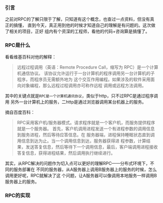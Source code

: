 ### 引言
之前对RPC的了解只限于了解，只知道有这个概念，也查过一点资料，但没有真正的搞懂，
直到今天，真正用到他的时候才知道自己的理解是有问题的。这次做了相关的项目，正好
组内有个资深的工程师，看他的代码+咨询算是搞懂了。

### RPC是什么
看看维基百科对他的解释：
>远程过程调用（英语：Remote Procedure Call，缩写为 RPC）是一个计算机通信协议。
该协议允许运行于一台计算机的程序调用另一台计算机的子程序，而程序员无需额外地为
这个交互作用编程。如果涉及的软件采用面向对象编程，那么远程过程调用亦可称作远程
调用或远程方法调用。

其中的关键点就是`RPC是一个计算机通讯协议`，类似于http，只不过RPC是通过程序调用
另外一台计算机上的服务，二http是通过浏览器调用某台机器上的服务。

摘自百度百科：
>RPC采用客户机/服务器模式。请求程序就是一个客户机，而服务提供程序就是一个服务器。
首先，客户机调用进程发送一个有进程参数的调用信息到服务进程，然后等待应答信息。在
服务器端，进程保持睡眠状态直到调用信息到达为止。当一个调用信息到达，服务器获得进
程参数，计算结果，发送答复信息，然后等待下一个调用信息，最后，客户端调用进程接收
答复信息，获得进程结果，然后调用执行继续进行。

其实，从RPC解决的问题作为切入点可以更好的理解RPC——分布式环境下，不同的服务部署在
不同的服务器，从A服务器上调用B服务器上的服务的时候，怎么调用更好呢，RPC就解决了这
个问题，让A服务器可以像调用本地服务一样调用B服务器上的服务。

### RPC的实现

